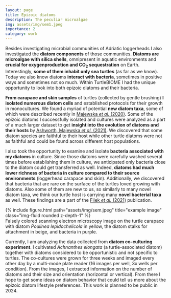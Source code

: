 ```yaml
---
layout: page
title: Epizoic diatoms
description: The peculiar microalgae
img: assets/img/sem1.jpeg
importance: 2
category: work
---
```


Besides investigating microbial communities of Adriatic loggerheads I also investigated the <b>diatom components</b> of those communities. <b>Diatoms are microalgae with silica shells</b>, omnipresent in aquatic environments and <b>crucial for oxygenproduction and CO<sub>2</sub> sequestration</b> on Earth. Interestingly, <b>some of them inhabit only sea turtles</b> (as far as we know). Today we also know diatoms <b>interact with bacteria</b>, sometimes in positive ways and sometimes not so much. Within TurtleBIOME I had the unique opportunity to look  into both epizoic diatoms and their bacteria.


<b>From carapace and skin samples</b> of turtles (collected by gentle brushing) <b>I isolated numerous diatom cells</b> and established protocols for their growth in monocultures. We found a myriad of potential <b>new diatom taxa</b>, some of which were described recently in [Majewska <i>et al.</i> (2020)](https://onlinelibrary.wiley.com/doi/abs/10.1111/jpy.13086). Some of the epizoic diatoms I successfully isolated and cultures were analyzed as a part of a much larger dataset to get <b>insight into the evolution of diatoms and their hosts</b> by [Ashworth, Majewska <i>et al.</i> (2021)](https://www.nature.com/articles/s41598-022-19064-0). We discovered that some diatom species are faithful to their host while other turtle diatoms were not as faithful and could be found across different host populations.

I also took the opportunity to examine and isolate <b>bacteria associated with my diatoms</b> in culture. Since those diatoms were carefully washed several times before establishing them in culture, we anticipated only bacteria close to the diatom could get transferred as well. Indeed, <b>diatoms had much lower richness of bacteria in culture compared to their source environments</b> (loggerhead carapace and skin). Additionally, we discovered that bacteria that are rare on the surface of the turtles loved growing with diatoms. Also some of them are new to us, so similarly to many novel diatom taxa, we think our turtle host is carrying many <b>novel bacterial taxa</b> as well. These findings are a part of the [Filek <i>et al.</i> (2021)](https://academic.oup.com/femsec/article-abstract/98/10/fiac104/6693935?redirectedFrom=fulltext) publication.
<div class="row">
    <div class="col-sm mt-3 mt-md-0">
        {% include figure.html path="assets/img/sem.jpeg" title="example image" class="img-fluid rounded z-depth-1" %}
    </div>
</div>
<div class="caption">
    Falsely colored scanning electron microscopy image on the turtle carapace with diatom <i>Poulinea lepidochelicola</i> in yellow, the diatom stalks for attachment in beige, and bacteria in purple.
</div>

Currently, I am analyzing the data collected from <b>diatom co-culturing experiment</b>. I cultivated <i>Achnanthes elongata</i> (a turtle-associated diatom) together with diatoms considered to be opportunistic and not specific to turtles. The co-cultures were grown for three weeks and imaged every other day by a multi-mode plate reader (16 images per well, 3x wells per condition). From the images, I extracted information on the number of diatoms and their size and orientation (horizontal or vertical). From there I hope to get some ideas on diatom behavior that could tell us more about the epizoic diatom lifestyle preferences. This work is planned to be public in 2024.

